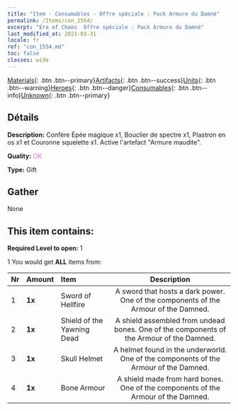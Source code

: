 ```yaml
---
title: "Item - Consumables - Offre spéciale : Pack Armure du Damné"
permalink: /Items/con_1554/
excerpt: "Era of Chaos  Offre spéciale : Pack Armure du Damné"
last_modified_at: 2021-03-31
locale: fr
ref: "con_1554.md"
toc: false
classes: wide
---
```

 [Materials](/fr/Items/){: .btn .btn--primary}[Artifacts](/fr/Items/Artifacts/){: .btn .btn--success}[Units](/fr/Items/Units/){: .btn .btn--warning}[Heroes](/fr/Items/Heroes/){: .btn .btn--danger}[Consumables](/fr/Items/Consumables/){: .btn .btn--info}[Unknown](/fr/Items/Unknown/){: .btn .btn--primary}

## Détails
 **Description:** Confère Épée magique x1, Bouclier de spectre x1, Plastron en os x1 et Couronne squelette x1. Active l'artefact \"Armure maudite\".

 **Quality:** <span style="color: #DA70D6">OK</span>

 **Type:** Gift

## Gather

  None

## This item contains:

 **Required Level to open:** 1

 1 You would get **ALL** items  from:

  | Nr | Amount |     Item    | Description |
  |:---|:-------|:------------|:-----------:|
  | 1 |  **1x** | Sword of Hellfire | A sword that hosts a dark power. One of the components of the Armour of the Damned.  | 
  | 2 |  **1x** | Shield of the Yawning Dead | A shield assembled from undead bones. One of the components of the Armour of the Damned.  | 
  | 3 |  **1x** | Skull Helmet | A helmet found in the underworld. One of the components of the Armour of the Damned.  | 
  | 4 |  **1x** | Bone Armour | A shield made from hard bones. One of the components of the Armour of the Damned.  | 
